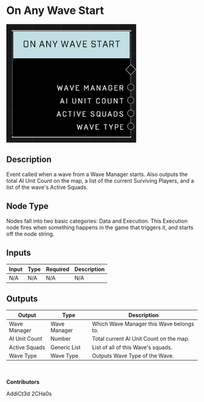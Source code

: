 # On Any Wave Start
![alt text](../../../.gitbook/assets/on-any-wave-start.png)

## Description
Event called when a wave from a Wave Manager starts. Also outputs the total AI Unit Count on the map, a list of the current Surviving Players, and a list of the wave's Active Squads.

## Node Type
Nodes fall into two basic categories: Data and Execution. This Execution node fires when something happens in the game that triggers it, and starts off the node string.

## Inputs
| Input | Type | Required | Description |
|------------------|------------------|----------|--------------------------------------------------------------|
| N/A | N/A | N/A | N/A |

## Outputs
| Output | Type | Description |
|------------------|------------------|--------------------------------------------------------------|
| Wave Manager | Wave Manager | Which Wave Manager this Wave belongs to. |
| AI Unit Count | Number | Total current AI Unit Count on the map.|
| Active Squads | Generic List | List of all of this Wave's squads.|
| Wave Type | Wave Type | Outputs Wave Type of the Wave. |

\
\
**Contributors**

AddiCt3d 2CHa0s